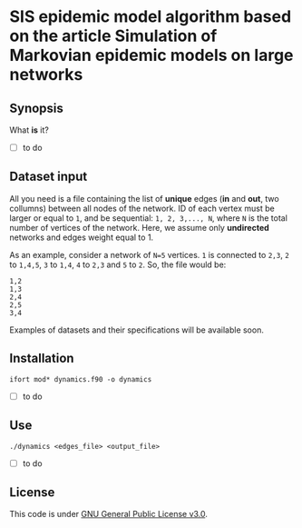 # SIS epidemic model algorithm based on the article __Simulation of Markovian epidemic models on large networks__

## Synopsis

What **is** it?

- [ ] to do

## Dataset input

All you need is a file containing the list of **unique** edges (__in__ and __out__, two collumns) between all nodes of the network. ID of each vertex must be larger or equal to `1`, and be sequential: `1, 2, 3,..., N`, where `N` is the total number of vertices of the network. Here, we assume only __undirected__ networks and edges weight equal to 1.

As an example, consider a network of `N=5` vertices. `1` is connected to `2,3`, `2` to `1,4,5`, `3` to `1,4`, `4` to `2,3` and `5` to `2`. So, the file would be:

```
1,2
1,3
2,4
2,5
3,4
```

Examples of datasets and their specifications will be available soon.

## Installation

```ifort mod* dynamics.f90 -o dynamics```

- [ ] to do

## Use

```./dynamics <edges_file> <output_file>```

- [ ] to do

## License

This code is under [GNU General Public License v3.0](http://choosealicense.com/licenses/gpl-3.0/).
